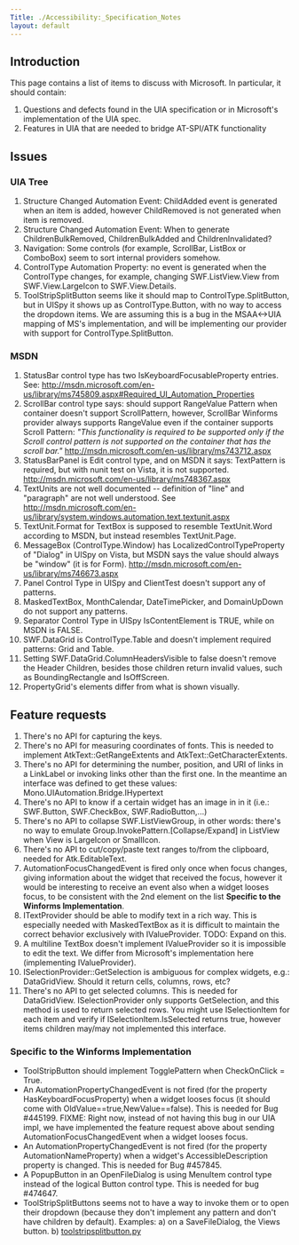 ```yaml
---
Title: ./Accessibility:_Specification_Notes
layout: default
---
```


Introduction
------------

This page contains a list of items to discuss with Microsoft. In
particular, it should contain:

1.  Questions and defects found in the UIA specification or in
    Microsoft's implementation of the UIA spec.
2.  Features in UIA that are needed to bridge AT-SPI/ATK functionality

Issues
------

### UIA Tree

1.  Structure Changed Automation Event: ChildAdded event is generated
    when an item is added, however ChildRemoved is not generated when
    item is removed.
2.  Structure Changed Automation Event: When to generate
    ChildrenBulkRemoved, ChildrenBulkAdded and ChildrenInvalidated?
3.  Navigation: Some controls (for example, ScrollBar, ListBox or
    ComboBox) seem to sort internal providers somehow.
4.  ControlType Automation Property: no event is generated when the
    ControlType changes, for example, changing SWF.ListView.View from
    SWF.View.LargeIcon to SWF.View.Details.
5.  ToolStripSplitButton seems like it should map to
    ControlType.SplitButton, but in UISpy it shows up as
    ControlType.Button, with no way to access the dropdown items. We are
    assuming this is a bug in the MSAA\<-\>UIA mapping of MS's
    implementation, and will be implementing our provider with support
    for ControlType.SplitButton.

### MSDN

1.  StatusBar control type has two IsKeyboardFocusableProperty entries.
    See:
    <http://msdn.microsoft.com/en-us/library/ms745809.aspx#Required_UI_Automation_Properties>
2.  ScrollBar control type says: should support RangeValue Pattern when
    container doesn't support ScrollPattern, however, ScrollBar Winforms
    provider always supports RangeValue even if the container supports
    Scroll Pattern: *"This functionality is required to be supported
    only if the Scroll control pattern is not supported on the container
    that has the scroll bar."*
    <http://msdn.microsoft.com/en-us/library/ms743712.aspx>
3.  StatusBarPanel is Edit control type, and on MSDN it says:
    TextPattern is required, but with nunit test on Vista, it is not
    supported. <http://msdn.microsoft.com/en-us/library/ms748367.aspx>
4.  TextUnits are not well documented -- definition of "line" and
    "paragraph" are not well understood. See
    <http://msdn.microsoft.com/en-us/library/system.windows.automation.text.textunit.aspx>
5.  TextUnit.Format for TextBox is supposed to resemble TextUnit.Word
    according to MSDN, but instead resembles TextUnit.Page.
6.  MessageBox (ControlType.Window) has LocalizedControlTypeProperty of
    "Dialog" in UISpy on Vista, but MSDN says the value should always be
    "window" (it is for Form).
    <http://msdn.microsoft.com/en-us/library/ms746673.aspx>
7.  Panel Control Type in UISpy and ClientTest doesn't support any of
    patterns.
8.  MaskedTextBox, MonthCalendar, DateTimePicker, and DomainUpDown do
    not support any patterns.
9.  Separator Control Type in UISpy IsContentElement is TRUE, while on
    MSDN is FALSE.
10. SWF.DataGrid is ControlType.Table and doesn't implement required
    patterns: Grid and Table.
11. Setting SWF.DataGrid.ColumnHeadersVisible to false doesn't remove
    the Header Children, besides those children return invalid values,
    such as BoundingRectangle and IsOffScreen.
12. PropertyGrid's elements differ from what is shown visually.

Feature requests
----------------

1.  There's no API for capturing the keys.
2.  There's no API for measuring coordinates of fonts. This is needed to
    implement AtkText::GetRangeExtents and AtkText::GetCharacterExtents.
3.  There's no API for determining the number, position, and URI of
    links in a LinkLabel or invoking links other than the first one. In
    the meantime an interface was defined to get these values:
    Mono.UIAutomation.Bridge.IHypertext
4.  There's no API to know if a certain widget has an image in in it
    (i.e.: SWF.Button, SWF.CheckBox, SWF.RadioButton,...)
5.  There's no API to collapse SWF.ListViewGroup, in other words:
    there's no way to emulate Group.InvokePattern.[Collapse/Expand] in
    ListView when View is LargeIcon or SmallIcon.
6.  There's no API to cut/copy/paste text ranges to/from the clipboard,
    needed for Atk.EditableText.
7.  AutomationFocusChangedEvent is fired only once when focus changes,
    giving information about the widget that received the focus, however
    it would be interesting to receive an event also when a widget
    looses focus, to be consistent with the 2nd element on the list
    **Specific to the Winforms Implementation**.
8.  ITextProvider should be able to modify text in a rich way. This is
    especially needed with MaskedTextBox as it is difficult to maintain
    the correct behavior exclusively with IValueProvider. TODO: Expand
    on this.
9.  A multiline TextBox doesn't implement IValueProvider so it is
    impossible to edit the text. We differ from Microsoft's
    implementation here (implementing IValueProvider).
10. ISelectionProvider::GetSelection is ambiguous for complex widgets,
    e.g.: DataGridView. Should it return cells, columns, rows, etc?
11. There's no API to get selected columns. This is needed for
    DataGridView. ISelectionProvider only supports GetSelection, and
    this method is used to return selected rows. You might use
    ISelectionItem for each item and verify if ISelectionItem.IsSelected
    returns true, however items children may/may not implemented this
    interface.

### Specific to the Winforms Implementation

-   ToolStripButton should implement TogglePattern when CheckOnClick =
    True.
-   An AutomationPropertyChangedEvent is not fired (for the property
    HasKeyboardFocusProperty) when a widget looses focus (it should come
    with OldValue==true,NewValue==false). This is needed for Bug
    \#445199. FIXME: Right now, instead of not having this bug in our
    UIA impl, we have implemented the feature request above about
    sending AutomationFocusChangedEvent when a widget looses focus.
-   An AutomationPropertyChangedEvent is not fired (for the property
    AutomationNameProperty) when a widget's AccessibleDescription
    property is changed. This is needed for Bug \#457845.
-   A PopupButton in an OpenFileDialog is using MenuItem control type
    instead of the logical Button control type. This is needed for bug
    \#474647.
-   ToolStripSplitButtons seems not to have a way to invoke them or to
    open their dropdown (because they don't implement any pattern and
    don't have children by default). Examples: a) on a SaveFileDialog,
    the Views button. b)
    [toolstripsplitbutton.py](http://anonsvn.mono-project.com/viewvc/trunk/uia2atk/test/samples/toolstripsplitbutton.py?view=markup)
